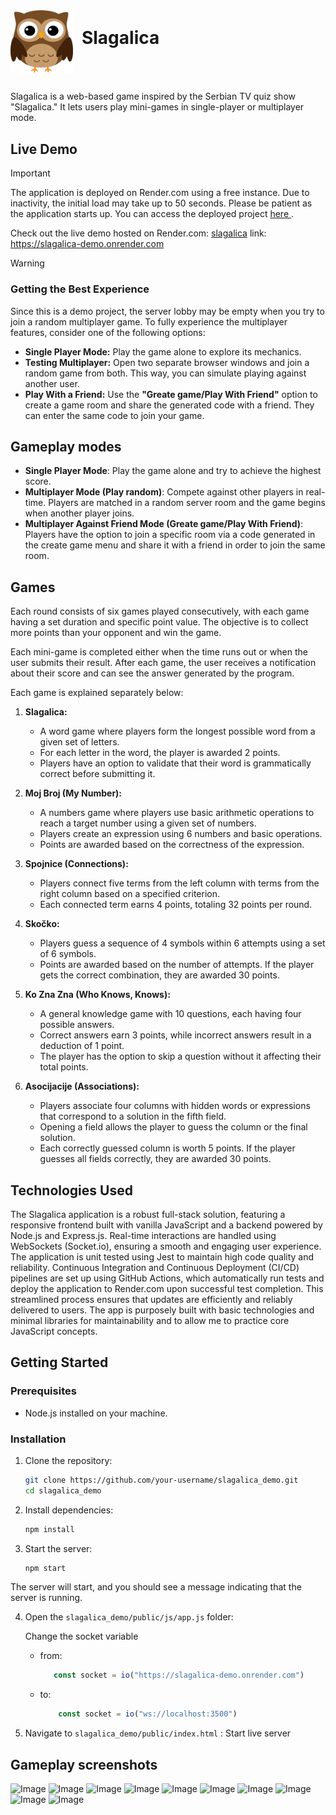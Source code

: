 <!-- Project logo -->

<img src="public/assets/owl_logo.png" alt="Slagalica Logo" width="100" height="100" style="vertical-align: middle; margin-right: 10px;">
<h1 style="display: inline; ">Slagalica</h1>

##

Slagalica is a web-based game inspired by the Serbian TV quiz show "Slagalica." It lets users play mini-games in single-player or multiplayer mode.

## Live Demo

> [!IMPORTANT]  
> The application is deployed on Render.com using a free instance. Due to inactivity, the initial load may take up to 50 seconds. Please be patient as the application starts up. You can access the deployed project [here ](https://slagalica-demo.onrender.com).

Check out the live demo hosted on Render.com: [slagalica](https://slagalica-demo.onrender.com)
link: https://slagalica-demo.onrender.com

> [!WARNING]  
> ### **Getting the Best Experience**  
>Since this is a demo project, the server lobby may be empty when you try to join a random multiplayer game. To fully experience the multiplayer features, consider one of the following options:  
> - **Single Player Mode:** Play the game alone to explore its mechanics.  
> - **Testing Multiplayer:** Open two separate browser windows and join a random game from both. This way, you can simulate playing against another user.  
> - **Play With a Friend:** Use the **"Greate game/Play With Friend"** option to create a game room and share the generated code with a friend. They can enter the same code to join your game.  


## Gameplay modes

- **Single Player Mode**: Play the game alone and try to achieve the highest score.
- **Multiplayer Mode (Play random)**: Compete against other players in real-time. Players are matched in a random server room and the game begins when another player joins.
- **Multiplayer Against Friend Mode (Greate game/Play With Friend)**: Players have the option to join a specific room via a code generated in the create game menu and share it with a friend in order to join the same room.

<!-- - **Mini-Games**: Includes various mini-games such as:
  - **Slagalica**: A word game where players form as many words as possible from a given set of letters within a time limit.
  - **Moj Broj**: A numbers game where players use basic arithmetic operations to reach a target number using a given set of numbers.
  - **Spojnice**: A matching game where players connect related items from two columns.
  - **Skočko**: A logic game similar to Mastermind, where players guess a sequence of symbols within a limited number of attempts.
  - **Ko Zna Zna**: A trivia quiz game where players answer general knowledge questions.
  - **Asocijacije**: An association game where players guess a hidden word based on a series of related clues.
- **Real-Time Updates**: Uses WebSockets for real-time communication between players and the server. This includes real-time score updates, checking the game state, reviewing answers, and returning answers generated by the application. -->

## Games

Each round consists of six games played consecutively, with each game having a set duration and specific point value. The objective is to collect more points than your opponent and win the game.

Each mini-game is completed either when the time runs out or when the user submits their result. After each game, the user receives a notification about their score and can see the answer generated by the program.

Each game is explained separately below:

1. **Slagalica:**

   - A word game where players form the longest possible word from a given set of letters.
   - For each letter in the word, the player is awarded 2 points.
   - Players have an option to validate that their word is grammatically correct before submitting it.

2. **Moj Broj (My Number):**

   - A numbers game where players use basic arithmetic operations to reach a target number using a given set of numbers.
   - Players create an expression using 6 numbers and basic operations.
   - Points are awarded based on the correctness of the expression.

3. **Spojnice (Connections):**

   - Players connect five terms from the left column with terms from the right column based on a specified criterion.
   - Each connected term earns 4 points, totaling 32 points per round.

4. **Skočko:**

   - Players guess a sequence of 4 symbols within 6 attempts using a set of 6 symbols.
   - Points are awarded based on the number of attempts. If the player gets the correct combination, they are awarded 30 points.

5. **Ko Zna Zna (Who Knows, Knows):**

   - A general knowledge game with 10 questions, each having four possible answers.
   - Correct answers earn 3 points, while incorrect answers result in a deduction of 1 point.
   - The player has the option to skip a question without it affecting their total points.

6. **Asocijacije (Associations):**
   - Players associate four columns with hidden words or expressions that correspond to a solution in the fifth field.
   - Opening a field allows the player to guess the column or the final solution.
   - Each correctly guessed column is worth 5 points. If the player guesses all fields correctly, they are awarded 30 points.

## Technologies Used

The Slagalica application is a robust full-stack solution, featuring a responsive frontend built with vanilla JavaScript and a backend powered by Node.js and Express.js. Real-time interactions are handled using WebSockets (Socket.io), ensuring a smooth and engaging user experience. The application is unit tested using Jest to maintain high code quality and reliability. Continuous Integration and Continuous Deployment (CI/CD) pipelines are set up using GitHub Actions, which automatically run tests and deploy the application to Render.com upon successful test completion. This streamlined process ensures that updates are efficiently and reliably delivered to users.
The app is purposely built with basic technologies and minimal libraries for maintainability and to allow me to practice core JavaScript concepts.

## Getting Started

### Prerequisites

- Node.js installed on your machine.

### Installation

1. Clone the repository:

   ```sh
   git clone https://github.com/your-username/slagalica_demo.git
   cd slagalica_demo

   ```

2. Install dependencies:

   ```sh
   npm install

   ```

3. Start the server:
   ```sh
   npm start
   ```

The server will start, and you should see a message indicating that the server is running.

4. Open the `slagalica_demo/public/js/app.js` folder:

   Change the socket variable

   - from:
     ```javaScript
        const socket = io("https://slagalica-demo.onrender.com")
     ```
   - to:
     ```javaScript
         const socket = io("ws://localhost:3500")
     ```

5. Navigate to `slagalica_demo/public/index.html` :
   Start live server

## Gameplay screenshots

![Image](https://github.com/user-attachments/assets/bed0c974-4daa-487a-b6a3-d78cb15f9f95)
![Image](https://github.com/user-attachments/assets/75261365-808f-41c0-aefc-2d15ac3e2f75)
![Image](https://github.com/user-attachments/assets/4b14b1ef-76e9-4bf6-a0ae-e4ba66eb2359)
![Image](https://github.com/user-attachments/assets/b3c72ec4-cea7-4544-933b-1a9e63275153)
![Image](https://github.com/user-attachments/assets/e33cbf6c-0e79-404f-8043-cd83d2ab31c0)
![Image](https://github.com/user-attachments/assets/eec468a3-e693-4753-a7f1-aaa089f12cde)
![Image](https://github.com/user-attachments/assets/f1952ea7-e2fa-4e98-886b-19f185ae0824)
![Image](https://github.com/user-attachments/assets/379c0a56-b9c9-4bea-8c6e-c61ed829b437)
![Image](https://github.com/user-attachments/assets/bb67daf9-8a3a-47db-9538-79df5ca6a312)
![Image](https://github.com/user-attachments/assets/172de3d6-698c-4d53-9e26-472d5f1134d5)
